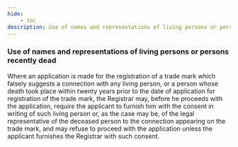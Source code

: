 ```yaml
---
hide:
    - toc
description: Use of names and representations of living persons or persons recently dead
---
```


### Use of names and representations of living persons or persons recently dead

Where an application is made for the registration of a trade mark which falsely suggests a connection with any living person, or a person whose death took place within twenty years prior to the date of application for registration of the trade mark, the Registrar may, before he proceeds with the application, require the applicant to furnish him with the consent in writing of such living person or, as the case may be, of the legal representative of the deceased person to the connection appearing on the trade mark, and may refuse to proceed with the application unless the applicant furnishes the Registrar with such consent.
